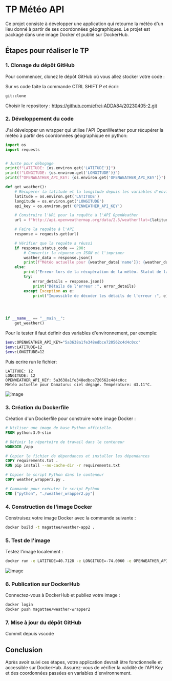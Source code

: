 
# TP Météo API

Ce projet consiste à développer une application qui retourne la météo d'un lieu donné à partir de ses coordonnées géographiques. Le projet est packagé dans une image Docker et publié sur DockerHub.

## Étapes pour réaliser le TP

### 1. Clonage du dépôt GitHub

Pour commencer, clonez le dépôt GitHub où vous allez stocker votre code :

Sur vs code faite la commande CTRL SHIFT P et écrir:
```bash
git:clone 
```
Choisir le repository : https://github.com/efrei-ADDA84/20230405-2.git

### 2. Développement du code

J'ai développer un wrapper qui utilise l'API OpenWeather pour récupérer la météo à partir des coordonnées géographique en python:

```python
import os
import requests


# Juste pour débogage
print(f"LATITUDE: {os.environ.get('LATITUDE')}")
print(f"LONGITUDE: {os.environ.get('LONGITUDE')}")
print(f"OPENWEATHER_API_KEY: {os.environ.get('OPENWEATHER_API_KEY')}")

def get_weather():
    # Récupérer la latitude et la longitude depuis les variables d'environnement
    latitude = os.environ.get('LATITUDE')
    longitude = os.environ.get('LONGITUDE')
    api_key = os.environ.get('OPENWEATHER_API_KEY')

    # Construire l'URL pour la requête à l'API OpenWeather
    url = f"http://api.openweathermap.org/data/2.5/weather?lat={latitude}&lon={longitude}&appid={api_key}&units=metric&lang=fr"

    # Faire la requête à l'API
    response = requests.get(url)

    # Vérifier que la requête a réussi
    if response.status_code == 200:
        # Convertir la réponse en JSON et l'imprimer
        weather_data = response.json()
        print(f"Météo actuelle pour {weather_data['name']}: {weather_data['weather'][0]['description']}. Température: {weather_data['main']['temp']}°C.")    
    else:
        print("Erreur lors de la récupération de la météo. Statut de la réponse :", response.status_code)
        try:
            error_details = response.json()
            print("Détails de l'erreur :", error_details)
        except Exception as e:
            print("Impossible de décoder les détails de l'erreur :", e)




if __name__ == "__main__":
    get_weather()

```

Pour le tester il faut definir des variables d'environnement, par exemple: 


```bash
$env:OPENWEATHER_API_KEY="5a3638a1fe348edbce720562c4d4c0cc"
$env:LATITUDE=12
$env:LONGITUDE=12

```

Puis ecrire run le fichier:

```output
LATITUDE: 12
LONGITUDE: 12
OPENWEATHER_API_KEY: 5a3638a1fe348edbce720562c4d4c0cc
Météo actuelle pour Damaturu: ciel dégagé. Température: 43.11°C.
```

![image](https://github.com/efrei-ADDA84/20230405-2/assets/154382359/3c351b5a-582d-4a2d-a9cf-d9b212bbc855)


### 3. Création du Dockerfile

Création d'un Dockerfile pour construire votre image Docker :

```Dockerfile
# Utiliser une image de base Python officielle.
FROM python:3.9-slim

# Définir le répertoire de travail dans le conteneur
WORKDIR /app

# Copier le fichier de dépendances et installer les dépendances
COPY requirements.txt .
RUN pip install --no-cache-dir -r requirements.txt

# Copier le script Python dans le conteneur
COPY weather_wrapper2.py .

# Commande pour exécuter le script Python
CMD ["python", "./weather_wrapper2.py"]

```

### 4. Construction de l'image Docker

Construisez votre image Docker avec la commande suivante :

```bash
docker build -t magattee/weather-app2 .
```

### 5. Test de l'image

Testez l'image localement :

```bash
docker run -e LATITUDE=40.7128 -e LONGITUDE=-74.0060 -e OPENWEATHER_API_KEY=5a3638a1fe348edbce720562c4d4c0cc weather-app2
```
![image](https://github.com/efrei-ADDA84/20230405-2/assets/154382359/61b3bf61-af6b-429b-97c2-0e2e0f22944c)

### 6. Publication sur DockerHub

Connectez-vous à DockerHub et publiez votre image :

```bash
docker login
docker push magattee/weather-wrapper2
```

### 7. Mise à jour du dépôt GitHub

Commit depuis vscode

## Conclusion

Après avoir suivi ces étapes, votre application devrait être fonctionnelle et accessible sur DockerHub. Assurez-vous de vérifier la validité de l'API Key et des coordonnées passées en variables d'environnement.
